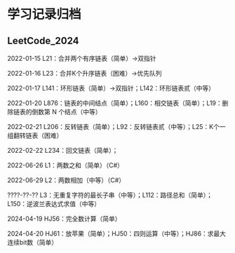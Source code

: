 # 学习记录归档

## LeetCode_2024

2022-01-15 L21：合并两个有序链表（简单）→双指针

2022-01-16 L23：合并K个升序链表（困难）→优先队列

2022-01-17 L141：环形链表（简单）→双指针；L142：环形链表贰（中等）

2022-01-20 L876：链表的中间结点（简单）；L160：相交链表（简单）；L19：删除链表的倒数第 N 个结点（中等）

2022-02-21 L206：反转链表（简单）；L92：反转链表贰（中等）；L25：K个一组翻转链表（困难）

2022-02-22 L234：回文链表（简单）；

2022-06-26 L1：两数之和（简单）（C#）

2022-06-29 L2：两数相加（中等）（C#）

????-??-?? L3：无重复字符的最长子串（中等）；L112：路径总和（简单）；L150：逆波兰表达式求值（中等）

2024-04-19 HJ56：完全数计算（简单）

2024-04-20 HJ61：放苹果（简单）；HJ50：四则运算（中等）；HJ86：求最大连续bit数（简单）
